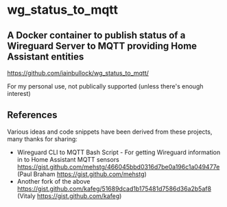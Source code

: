 # wg_status_to_mqtt

## A Docker container to publish status of a Wireguard Server to MQTT providing Home Assistant entities

https://github.com/iainbullock/wg_status_to_mqtt/

For my personal use, not publically supported (unless there's enough interest)

## References 
Various ideas and code snippets have been derived from these projects, many thanks for sharing:
 - Wireguard CLI to MQTT Bash Script - For getting Wireguard information in to Home Assistant MQTT sensors https://gist.github.com/mehstg/466045bbd0316d7be0a196c1a049477e (Paul Braham https://gist.github.com/mehstg)
 - Another fork of the above https://gist.github.com/kafeg/51689dcad1b175481d7586d36a2b5af8 (Vitaly https://gist.github.com/kafeg)

